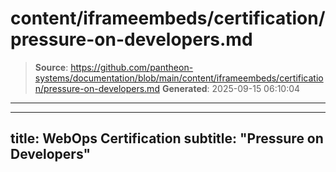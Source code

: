 # content/iframeembeds/certification/pressure-on-developers.md

> **Source**: https://github.com/pantheon-systems/documentation/blob/main/content/iframeembeds/certification/pressure-on-developers.md
> **Generated**: 2025-09-15 06:10:04

---

---
title: WebOps Certification
subtitle: "Pressure on Developers"
---

<Partial file="certification-guide/pressure-on-developers.md" />
